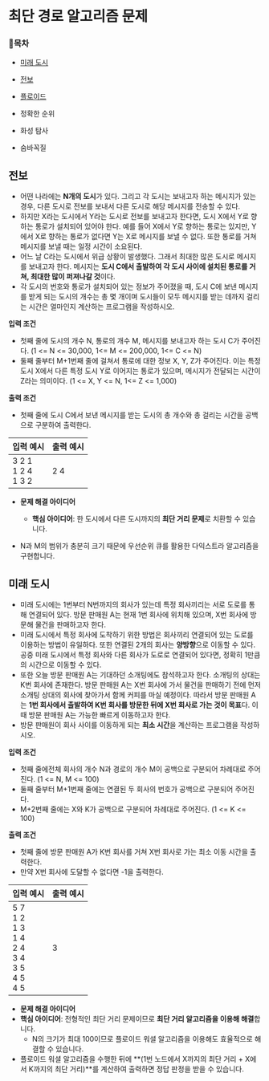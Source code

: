 # 최단 경로 알고리즘 문제 

### 📝목차

- [미래 도시](미래-도시)

- [전보](#전보)

- [플로이드](https://www.acmicpc.net/problem/11404)

- 정확한 순위

- 화성 탐사

- 숨바꼭질

  

 ## 전보

- 어떤 나라에는 **N개의 도시**가 있다. 그리고 각 도시는 보내고자 하는 메시지가 있는 경우, 다른 도시로 전보를 보내서 다른 도시로 해당 메시지를 전송할 수 있다.
- 하지만 X라는 도시에서 Y라는 도시로 전보를 보내고자 한다면, 도시 X에서 Y로 향하는 통로가 설치되어 있어야 한다. 예를 들어 X에서 Y로 향하는 통로는 있지만, Y에서 X로 향하는 통로가 없다면 Y는 X로 메시지를 보낼 수 없다. 또한 통로를 거쳐 메시지를 보낼 때는 일정 시간이 소요된다.
- 어느 날 C라는 도시에서 위급 상황이 발생했다. 그래서 최대한 많은 도시로 메시지를 보내고자 한다. 메시지는 **도시 C에서 출발하여 각 도시 사이에 설치된 통로를 거쳐, 최대한 많이 퍼져나갈 것**이다.
- 각 도시의 번호와 통로가 설치되어 있는 정보가 주어졌을 때, 도시 C에 보낸 메시지를 받게 되는 도시의 개수는 총 몇 개이며 도시들이 모두 메시지를 받는 데까지 걸리는 시간은 얼마인지 계산하는 프로그램을 작성하시오.

**입력 조건**

- 첫째 줄에 도시의 개수 N, 통로의 개수 M, 메시지를 보내고자 하는 도시 C가 주어진다.
  (1 <= N <= 30,000, 1<= M <= 200,000, 1<= C <= N)
- 둘째 줄부터 M+1번째 줄에 걸쳐서 통로에 대한 정보 X, Y, Z가 주어진다. 이는 특정 도시 X에서 다른 특정 도시 Y로 이어지는 통로가 있으며, 메시지가 전달되는 시간이 Z라는 의미이다.
  (1 <= X, Y <= N, 1<= Z <= 1,000)

**출력 조건**

- 첫째 줄에 도시 C에서 보낸 메시지를 받는 도시의 총 개수와 총 걸리는 시간을 공백으로 구분하여 출력한다.

| 입력 예시                   | 출력 예시 |
| --------------------------- | --------- |
| 3 2 1<br />1 2 4<br />1 3 2 | 2 4       |

- **문제 해결 아이디어**

  - **핵심 아이디어**: 한 도시에서 다른 도시까지의 **최단 거리 문제**로 치환할 수 있습니다.
- N과 M의 범위가 충분히 크기 때문에 우선순위 큐를 활용한 다익스트라 알고리즘을 구현합니다.

## 미래 도시

- 미래 도시에는 1번부터 N번까지의 회사가 있는데 특정 회사끼리는 서로 도로를 통해 연결되어 있다. 방문 판매원 A는 현재 1번 회사에 위치해 있으며, X번 회사에 방문해 물건을 판매하고자 한다.
- 미래 도시에서 특정 회사에 도착하기 위한 방법은 회사끼리 연결되어 있는 도로를 이용하는 방법이 유일하다. 또한 연결된 2개의 회사는 **양방향**으로 이동할 수 있다. 공중 미래 도시에서 특정 회사와 다른 회사가 도로로 연결되어 있다면, 정확히 1만큼의 시간으로 이동할 수 있다.
- 또한 오늘 방문 판매원 A는 기대하던 소개팅에도 참석하고자 한다. 소개팅의 상대는 K번 회사에 존재한다. 방문 판매원 A는 X번 회사에 가서 물건을 판매하기 전에 먼저 소개팅 상대의 회사에 찾아가서 함께 커피를 마실 예정이다. 따라서 방문 판매원 A는 **1번 회사에서 출발하여 K번 회사를 방문한 뒤에 X번 회사로 가는 것이 목표**다. 이때 방문 판매원 A는 가능한 빠르게 이동하고자 한다.
- 방문 판매원이 회사 사이를 이동하게 되는 **최소 시간**을 계산하는 프로그램을 작성하시오.

**입력 조건**

- 첫째 줄에전체 회사의 개수 N과 경로의 개수 M이 공백으로 구분되어 차례대로 주어진다.
  (1 <= N, M <= 100)
- 둘째 줄부터 M+1번째 줄에는 연결된 두 회사의 번호가 공백으로 구분되어 주어진다.
- M+2번째 줄에는 X와 K가 공백으로 구분되어 차례대로 주어진다.  (1 <= K <= 100)

**출력 조건**

- 첫째 줄에 방문 판매원 A가 K번 회사를 거쳐 X번 회사로 가는 최소 이동 시간을 출력한다.
- 만약 X번 회사에 도달할 수 없다면 -1을 출력한다.

| 입력 예시                                                    | 출력 예시 |
| ------------------------------------------------------------ | --------- |
| 5 7 <br />1 2<br />1 3<br />1 4<br />2 4<br />3 4<br />3 5<br />4 5<br />4 5 | 3         |

- **문제 해결 아이디어**
- **핵심 아이디어**: 전형적인 최단 거리 문제이므로 **최단 거리 알고리즘을 이용해 해결**합니다.
  - N의 크기가 최대 100이므로 플로이드 워셜 알고리즘을 이용해도 효율적으로 해결할 수 있습니다.
- 플로이드 워셜 알고리즘을 수행한 뒤에 **(1번 노드에서 X까지의 최단 거리  + X에서 K까지의 최단 거리)**를 계산하여 출력하면 정답 판정을 받을 수 있습니다.

